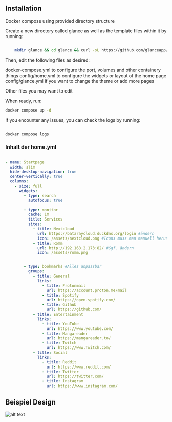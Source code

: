 ## Installation

Docker compose using provided directory structure 

Create a new directory called glance as well as the template files within it by running:

```bash

    mkdir glance && cd glance && curl -sL https://github.com/glanceapp/docker-compose-template/archive/refs/heads/main.tar.gz | tar -xzf - --strip-components 2

```

Then, edit the following files as desired:

  docker-compose.yml to configure the port, volumes and other containery things
  config/home.yml to configure the widgets or layout of the home page
  config/glance.yml if you want to change the theme or add more pages

Other files you may want to edit

When ready, run:
```bash
docker compose up -d

```

If you encounter any issues, you can check the logs by running:

```bash

docker compose logs

```

### Inhalt der home.yml

```yml

- name: Startpage
  width: slim
  hide-desktop-navigation: true
  center-vertically: true
  columns:
    - size: full
      widgets:
        - type: search
          autofocus: true

        - type: monitor
          cache: 1m
          title: Services
          sites:
            - title: Nextcloud
              url: https://bataraycloud.duckdns.org/login #ändern
              icon: /assets/nextcloud.png #Icons muss man manuell herunterladen und in einem Verzeichniss ablegen
            - title: Romm
              url: http://192.168.2.173:82/ #Ggf. ändern
              icon: /assets/romm.png


        - type: bookmarks #Alles anpassbar
          groups:
            - title: General
              links:
                - title: Protonmail
                  url: https://account.proton.me/mail 
                - title: Spotify
                  url: https://open.spotify.com/
                - title: Github
                  url: https://github.com/
            - title: Entertainment
              links:
                - title: YouTube
                  url: https://www.youtube.com/
                - title: Mangareader
                  url: https://mangareader.to/
                - title: Twitch
                  url: https://www.Twitch.com/
            - title: Social
              links:
                - title: Reddit
                  url: https://www.reddit.com/
                - title: Twitter
                  url: https://twitter.com/
                - title: Instagram
                  url: https://www.instagram.com/


```
## Beispiel Design


![alt text](https://github.com/user-attachments/assets/5e4ab100-980a-4297-bee0-dab0919e9529)

